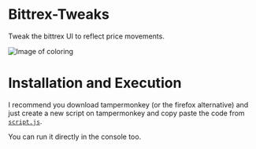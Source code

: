 # Bittrex-Tweaks
Tweak the bittrex UI to reflect price movements.

![Image of coloring](https://preview.ibb.co/kHYMX5/Screen_Shot_2017_07_19_at_3_23_06_PM.png)

# Installation and Execution

I recommend you download tampermonkey (or the firefox alternative) and just create a new script on tampermonkey and copy paste the code from [`script.js`](script.js).

You can run it directly in the console too.
